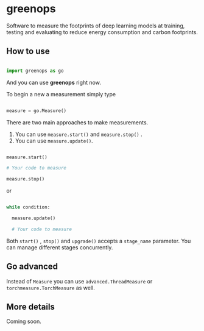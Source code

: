 # greenops

Software to measure the footprints of deep learning models at training, testing and evaluating to reduce energy consumption and carbon footprints.

## How to use

```python

import greenops as go

```

And you can use **greenops** right now.

To begin a new a measurement simply type

```python

measure = go.Measure()

```

There are two main approaches to make measurements.

1. You can use ` measure.start() ` and ` measure.stop() ` .
2. You can use ` measure.update() `.

```python

measure.start()

# Your code to measure

measure.stop()

```

or


```python

while condition:

  measure.update()

  # Your code to measure

```

Both ` start() ` , ` stop() ` and  ` upgrade() ` accepts a  ` stage_name ` parameter. You can manage different stages concurrently.

## Go advanced

Instead of ` Measure ` you can use ` advanced.ThreadMeasure ` or ` torchmeasure.TorchMeasure ` as well.

## More details

Coming soon.
